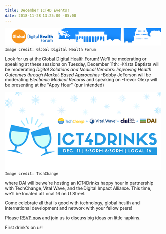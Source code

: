 ```yaml
---
title: December ICT4D Events!
date: 2018-11-28 13:25:00 -05:00
---
```


![gdaaa.jpg](/uploads/gdaaa.jpg)`Image credit: Global Digital Health Forum`

Look for us at the [Global Digital Health Forum](http://www.cvent.com/events/2018-global-digital-health-forum/event-summary-a8f2c247c810491ca434c825e1e21d89.aspx?dvce=1)! We'll be moderating or speaking at these sessions on Tuesday, December 11th:
-Krista Baptista will be moderating *Digital Solutions and Medical Vendors: Improving Health Outcomes through Market-Based Approaches*
-Bobby Jefferson will be moderating *Electronic Medical Records* and speaking on 
-Trevor Olexy will be presenting at the "Appy Hour" (pun intended)

![https _cdn.evbuc.com_images_53299219_143298100909_1_original.jpg.png](/uploads/https%20_cdn.evbuc.com_images_53299219_143298100909_1_original.jpg.png)`Image credit: TechChange`

where DAI will be  we're hosting an ICT4Drinks happy hour in partnership with TechChange, Vital Wave, and the Digital Impact Alliance. This time, we'll be located at Local 16 on U Street.

Come celebrate all that is good with technology, global health and international development and network with your fellow peers!

Please [RSVP now](https://www.eventbrite.com/e/december-ict4drinks-tickets-52533689680) and join us to discuss big ideas on little napkins.

First drink's on us!